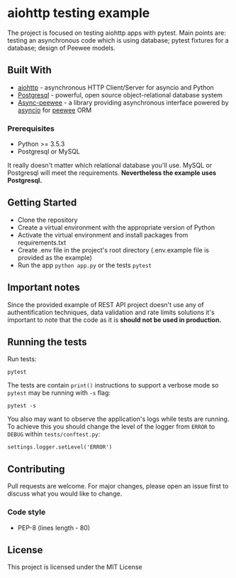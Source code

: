 # aiohttp testing example

The project is focused on testing aiohttp apps with pytest. Main points are: testing an asynchronous code which 
is using database; pytest fixtures for a database; design of Peewee models.

## Built With

* [aiohttp](https://aiohttp.readthedocs.io/) - asynchronous HTTP Client/Server for asyncio and Python
* [Postgresql](https://www.postgresql.org/docs/manuals/) - powerful, open source object-relational database system
* [Async-peewee](https://peewee-async.readthedocs.io/en/latest/) - a library providing asynchronous interface powered by [asyncio](https://docs.python.org/3/library/asyncio.html) for [peewee](https://github.com/coleifer/peewee) ORM

### Prerequisites

* Python >= 3.5.3 
* Postgresql or MySQL

It really doesn't matter which relational database you'll use. MySQL or Postgresql will meet the requirements. **Nevertheless the example uses Postgresql.**

## Getting Started

* Clone the repository
* Create a virtual environment with the appropriate version of Python
* Activate the virtual environment and install packages from requirements.txt
* Create .env file in the project's root directory (.env.example file is provided as the example)
* Run the app `python app.py` or the tests `pytest`

## Important notes

Since the provided example of REST API project doesn't use any of authentification techniques, data validation 
and rate limits solutions it's important to note that the code as it is **should not be used in production.**

## Running the tests

Run tests:

```
pytest
``` 

The tests are contain `print()` instructions to support a verbose mode so `pytest` may be running with `-s` flag:

```
pytest -s
```

You also may want to observe the application's logs while tests are running. To achieve this you should change the level of the logger from `ERROR` to `DEBUG` within `tests/conftest.py`:

```
settings.logger.setLevel('ERROR')
```

## Contributing

Pull requests are welcome. For major changes, please open an issue first to discuss what you would like to change.

### Code style

* PEP-8 (lines length - 80)

## License

This project is licensed under the MIT License
